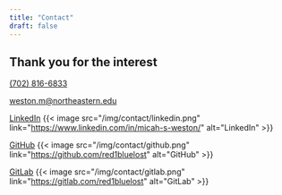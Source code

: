 ```yaml
---
title: "Contact"
draft: false
---
```

## Thank you for the interest

[(702) 816-6833](tel:7028166833 "Micah Weston's Phone Number")

[weston.m@northeastern.edu](mailto:weston.m@northeastern.edu "Micah Weston's Email")

[LinkedIn](https://www.linkedin.com/in/micah-s-weston/ "Micah Weston's LinkedIn")
{{< image src="/img/contact/linkedin.png" link="https://www.linkedin.com/in/micah-s-weston/" alt="LinkedIn" >}}

[GitHub](https://github.com/red1bluelost "Micah Weston's GitHub")
{{< image src="/img/contact/github.png" link="https://github.com/red1bluelost" alt="GitHub" >}}

[GitLab](https://gitlab.com/red1bluelost "Micah Weston's GitLab")
{{< image src="/img/contact/gitlab.png" link="https://gitlab.com/red1bluelost" alt="GitLab" >}}
